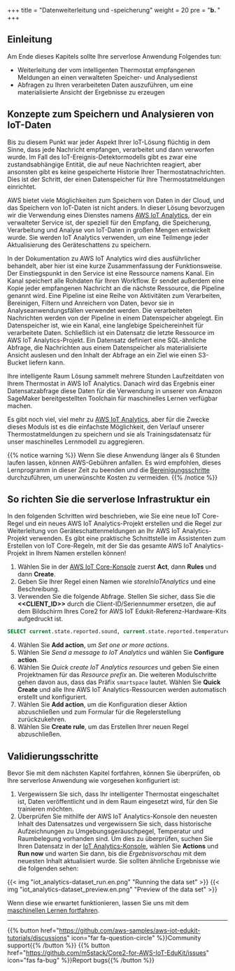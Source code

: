 +++
title = "Datenweiterleitung und -speicherung"
weight = 20
pre = "<b>b. </b>"
+++

## Einleitung
Am Ende dieses Kapitels sollte Ihre serverlose Anwendung Folgendes tun:

- Weiterleitung der vom intelligenten Thermostat empfangenen Meldungen an einen verwalteten Speicher- und Analysedienst
- Abfragen zu Ihren verarbeiteten Daten auszuführen, um eine materialisierte Ansicht der Ergebnisse zu erzeugen

## Konzepte zum Speichern und Analysieren von IoT-Daten
Bis zu diesem Punkt war jeder Aspekt Ihrer IoT-Lösung flüchtig in dem Sinne, dass jede Nachricht empfangen, verarbeitet und dann verworfen wurde. Im Fall des IoT-Ereignis-Detektormodells gibt es zwar eine zustandsabhängige Entität, die auf neue Nachrichten reagiert, aber ansonsten gibt es keine gespeicherte Historie Ihrer Thermostatnachrichten. Dies ist der Schritt, der einen Datenspeicher für Ihre Thermostatmeldungen einrichtet.

AWS bietet viele Möglichkeiten zum Speichern von Daten in der Cloud, und das Speichern von IoT-Daten ist nicht anders. In dieser Lösung bevorzugen wir die Verwendung eines Dienstes namens [AWS IoT Analytics](https://docs.aws.amazon.com/iotanalytics/latest/userguide/welcome.html), der ein verwalteter Service ist, der speziell für den Empfang, die Speicherung, Verarbeitung und Analyse von IoT-Daten in großen Mengen entwickelt wurde. Sie werden IoT Analytics verwenden, um eine Teilmenge jeder Aktualisierung des Geräteschattens zu speichern.

In der Dokumentation zu AWS IoT Analytics wird dies ausführlicher behandelt, aber hier ist eine kurze Zusammenfassung der Funktionsweise. Der Einstiegspunkt in den Service ist eine Ressource namens Kanal. Ein Kanal speichert alle Rohdaten für Ihren Workflow. Er sendet außerdem eine Kopie jeder empfangenen Nachricht an die nächste Ressource, die Pipeline genannt wird. Eine Pipeline ist eine Reihe von Aktivitäten zum Verarbeiten, Bereinigen, Filtern und Anreichern von Daten, bevor sie in Analyseanwendungsfällen verwendet werden. Die verarbeiteten Nachrichten werden von der Pipeline in einem Datenspeicher abgelegt. Ein Datenspeicher ist, wie ein Kanal, eine langlebige Speichereinheit für verarbeitete Daten. Schließlich ist ein Datensatz die letzte Ressource im AWS IoT Analytics-Projekt. Ein Datensatz definiert eine SQL-ähnliche Abfrage, die Nachrichten aus einem Datenspeicher als materialisierte Ansicht auslesen und den Inhalt der Abfrage an ein Ziel wie einen S3-Bucket liefern kann.

Ihre intelligente Raum Lösung sammelt mehrere Stunden Laufzeitdaten von Ihrem Thermostat in AWS IoT Analytics. Danach wird das Ergebnis einer Datensatzabfrage diese Daten für die Verwendung in unserer von Amazon SageMaker bereitgestellten Toolchain für maschinelles Lernen verfügbar machen.

Es gibt noch viel, viel mehr zu [AWS IoT Analytics](https://aws.amazon.com/iot-analytics/), aber für die Zwecke dieses Moduls ist es die einfachste Möglichkeit, den Verlauf unserer Thermostatmeldungen zu speichern und sie als Trainingsdatensatz für unser maschinelles Lernmodell zu aggregieren.

{{% notice warning %}}
Wenn Sie diese Anwendung länger als 6 Stunden laufen lassen, können AWS-Gebühren anfallen. Es wird empfohlen, dieses Lernprogramm in dieser Zeit zu beenden und die [Bereinigungsschritte](/de/smart-spaces/conclusion.html#Bereinigungsschritte) durchzuführen, um unerwünschte Kosten zu vermeiden.
{{% /notice %}}

## So richten Sie die serverlose Infrastruktur ein
In den folgenden Schritten wird beschrieben, wie Sie eine neue IoT Core-Regel und ein neues AWS IoT Analytics-Projekt erstellen und die Regel zur Weiterleitung von Geräteschattenmeldungen an Ihr AWS IoT Analytics-Projekt verwenden. Es gibt eine praktische Schnittstelle im Assistenten zum Erstellen von IoT Core-Regeln, mit der Sie das gesamte AWS IoT Analytics-Projekt in Ihrem Namen erstellen können!

1. Wählen Sie in der [AWS IoT Core-Konsole](https://us-west-2.console.aws.amazon.com/iot/home?region=us-west-2#/) zuerst **Act**, dann **Rules** und dann **Create**.
2. Geben Sie Ihrer Regel einen Namen wie *storeInIoTAnalytics* und eine Beschreibung.
3. Verwenden Sie die folgende Abfrage. Stellen Sie sicher, dass Sie die **<<CLIENT_ID>>** durch die Client-ID/Seriennummer ersetzen, die auf dem Bildschirm Ihres Core2 for AWS IoT Edukit-Referenz-Hardware-Kits aufgedruckt ist.


```SQL
SELECT current.state.reported.sound, current.state.reported.temperature, current.state.reported.hvacStatus, current.state.reported.roomOccupancy, timestamp FROM '$aws/things/<<CLIENT_ID>>/shadow/update/documents'
```

4. Wählen Sie **Add action**, um *Set one or more actions*.
5. Wählen Sie *Send a message to IoT Analytics* und wählen Sie **Configure action**.
6. Wählen Sie *Quick create IoT Analytics resources* und geben Sie einen Projektnamen für das *Resource prefix* an. Die weiteren Modulschritte gehen davon aus, dass das Präfix `smartspace` lautet. Wählen Sie **Quick Create** und alle Ihre AWS IoT Analytics-Ressourcen werden automatisch erstellt und konfiguriert.
7. Wählen Sie **Add action**, um die Konfiguration dieser Aktion abzuschließen und zum Formular für die Regelerstellung zurückzukehren.
8. Wählen Sie **Create rule**, um das Erstellen Ihrer neuen Regel abzuschließen.

## Validierungsschritte

Bevor Sie mit dem nächsten Kapitel fortfahren, können Sie überprüfen, ob Ihre serverlose Anwendung wie vorgesehen konfiguriert ist:

1. Vergewissern Sie sich, dass Ihr intelligenter Thermostat eingeschaltet ist, Daten veröffentlicht und in dem Raum eingesetzt wird, für den Sie trainieren möchten.
2. Überprüfen Sie mithilfe der AWS IoT Analytics-Konsole den neuesten Inhalt des Datensatzes und vergewissern Sie sich, dass historische Aufzeichnungen zu Umgebungsgeräuschpegel, Temperatur und Raumbelegung vorhanden sind. Um dies zu überprüfen, suchen Sie Ihren Datensatz in der [IoT Analytics-Konsole](https://us-west-2.console.aws.amazon.com/iotanalytics/home?region=us-west-2#/datasets), wählen Sie **Actions** und **Run now** und warten Sie dann, bis die *Ergebnisvorschau* mit dem neuesten Inhalt aktualisiert wurde. Sie sollten ähnliche Ergebnisse wie die folgenden sehen:

{{< img "iot_analytics-dataset_run.en.png" "Running the data set" >}}
{{< img "iot_analytics-dataset_preview.en.png" "Preview of the data set" >}}

Wenn diese wie erwartet funktionieren, lassen Sie uns mit dem [maschinellen Lernen fortfahren](/de/smart-spaces/machine-learning.html).

---
{{% button href="https://github.com/aws-samples/aws-iot-edukit-tutorials/discussions" icon="far fa-question-circle" %}}Community support{{% /button %}} {{% button href="https://github.com/m5stack/Core2-for-AWS-IoT-EduKit/issues" icon="fas fa-bug" %}}Report bugs{{% /button %}}
